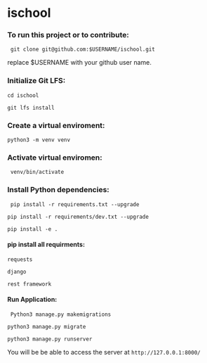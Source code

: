 # ischool

### To run this project or to contribute:
`` git clone git@github.com:$USERNAME/ischool.git``

replace $USERNAME with your github user name.

###  Initialize Git LFS:
 ``cd ischool``
 
 ``git lfs install``
### Create a virtual enviroment:
``python3 -m venv venv``

### Activate virtual enviromen:
`` venv/bin/activate``
### Install Python dependencies:

`` pip install -r requirements.txt --upgrade``

``pip install -r requirements/dev.txt --upgrade``

``pip install -e .``

#### pip install all requirments:
 ``requests``
 
 ``django``
 
 ``rest framework``

#### Run Application:
`` Python3 manage.py makemigrations``

``python3 manage.py migrate``


``python3 manage.py runserver``

You will  be be able to access the server at ``http://127.0.0.1:8000/``



